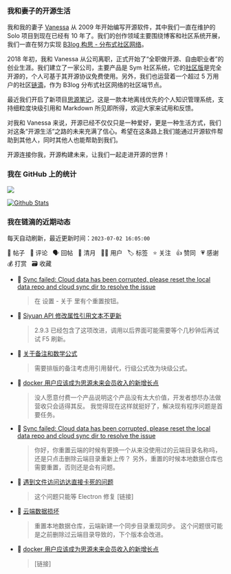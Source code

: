 ### 我和妻子的开源生活

我和我的妻子 [Vanessa](https://github.com/Vanessa219) 从 2009 年开始编写开源软件，其中我们一直在维护的 Solo 项目到现在已经有 10 年了。我们的创作领域主要围绕博客和社区系统开展，我们一直在努力实现 [B3log 构思 - 分布式社区网络](https://ld246.com/article/1546941897596)。

2018 年初，我和 Vanessa 从公司离职，正式开始了“全职做开源、自由职业者”的创业生涯。我们建立了一家公司，主要产品是 Sym 社区系统，它的[社区版](https://github.com/88250/symphony)是完全开源的，个人可基于其开源协议免费使用。另外，我们也运营着一个超过 5 万用户的社区[链滴](https://ld246.com)，作为 B3log 分布式社区网络的社区端节点。

最近我们开启了新项目[思源笔记](https://github.com/siyuan-note/siyuan)，这是一款本地离线优先的个人知识管理系统，支持细粒度块级引用和 Markdown 所见即所得，欢迎大家来试用和反馈。

对我和 Vanessa 来说，开源已经不仅仅只是一种爱好，更是一种生活方式，我们对这条“开源生活”之路的未来充满了信心。希望在这条路上我们能通过开源软件帮助到其他人，同时其他人也能帮助到我们。

开源连接你我，开源构建未来，让我们一起走进开源的世界！

### 我在 GitHub 上的统计

<a title="Hits" target="_blank" href="https://github.com/88250/88250"><img src="https://hits.b3log.org/88250/88250.svg"></a>

[![Github Stats](https://github-readme-stats.vercel.app/api?username=88250&theme=tokyonight&show_icons=true)](https://github.com/88250)

<!--events start -->

### 我在链滴的近期动态

每天自动刷新，最近更新时间：`2023-07-02 16:05:00`

📝 帖子 &nbsp; 💬 评论 &nbsp; 🗣 回帖 &nbsp; 🌙 清月 &nbsp; 👨‍💻 用户 &nbsp; 🏷️ 标签 &nbsp; ⭐️ 关注 &nbsp; 👍 赞同 &nbsp; 💗 感谢 &nbsp; 💰 打赏 &nbsp; 🗃 收藏

* 💬 [Sync failed: Cloud data has been corrupted, please reset the local data repo and cloud sync dir to resolve the issue](https://ld246.com/article/1688195332175/comment/1688283980065#comments)

  > 在 设置 - 关于 里有个重置按钮。
* 💬 [Siyuan API 修改属性引用文本不更新](https://ld246.com/article/1687571184804/comment/1688267823414#comments)

  > 2.9.3 已经包含了这项改进，调用以后界面可能需要等个几秒钟后再试试 F5 刷新。
* 💬 [关于备注和数学公式](https://ld246.com/article/1688220117205/comment/1688221781565#comments)

  > 需要排版的备注考虑用引用替代，行级公式改为块级公式。
* 💬 [docker 用户应该成为思源未来会员收入的新增长点](https://ld246.com/article/1688143372308/comment/1688201243704#comments)

  > 没人愿意付费一个产品说明这个产品没有太大价值，开发者想尽办法做营收只会适得其反。 我觉得现在这样就挺好了，解决现有程序问题是首要任务。
* 💬 [Sync failed: Cloud data has been corrupted, please reset the local data repo and cloud sync dir to resolve the issue](https://ld246.com/article/1688195332175/comment/1688200040082#comments)

  > 你好，你重置云端的时候有更换一个从来没使用过的云端目录名称吗，还是只点击删除云端目录重新上传？ 另外，重置的时候本地数据仓库也需要重置，否则还是会有问题。
* 💬 [遇到文件访问访达直接卡死的问题](https://ld246.com/article/1686646375538/comment/1688179679672#comments)

  > 这个问题只能等 Electron 修复 [链接]
* 💬 [云端数据损坏](https://ld246.com/article/1688178595573/comment/1688179515379#comments)

  > 重置本地数据仓库，云端新建一个同步目录重现同步。 这个问题很可能是之前删除过云端目录导致的，下个版本会改进。
* 💬 [docker 用户应该成为思源未来会员收入的新增长点](https://ld246.com/article/1688143372308/comment/1688167821565#comments)

  > [链接]


<!--events end -->
